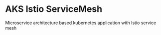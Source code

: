 # AKS Istio ServiceMesh
Microservice architecture based kubernetes application with Istio service mesh
 
 
 
